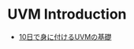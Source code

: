 
UVM Introduction
=========================

- [10日で身に付けるUVMの基礎](https://sites.google.com/site/playsystemverilog/uvm/xx-10ride-shenni-fukeruuvmno-ji-chu)


